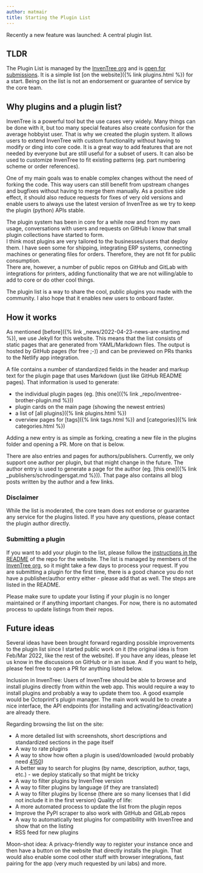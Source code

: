 ```yaml
---
author: matmair
title: Starting the Plugin List
---
```


Recently a new feature was launched: A central plugin list.

## TLDR

The Plugin List is managed by the [InvenTree org](https://github.com/inventree) and is [open for submissions](https://github.com/inventree/inventree-website#adding-a-plugin-to-the-list). It is a simple list [on the website]({% link plugins.html %}) for a start. Being on the list is not an endorsement or guarantee of service by the core team.

## Why plugins and a plugin list?

InvenTree is a powerful tool but the use cases very widely. Many things can be done with it, but too many special features also create confusion for the average hobbyist user. 
That is why we created the plugin system. It allows users to extend InvenTree with custom functionality without having to modify or ding into core code. It is a great way to add features that are not needed by everyone but are still useful for a subset of users. It can also be used to customize InvenTree to fit existing patterns (eg. part numbering scheme or order references).

One of my main goals was to enable complex changes without the need of forking the code. This way users can still benefit from upstream changes and bugfixes without having to merge them manually. As a positive side effect, it should also reduce requests for fixes of very old versions and enable users to always use the latest version of InvenTree as we try to keep the plugin (python) APIs stable.

The plugin system has been in core for a while now and from my own usage, conversations with users and requests on GitHub I know that small plugin collections have started to form.  
I think most plugins are very tailored to the businesses/users that deploy them. I have seen some for shipping, integrating ERP systems, connecting machines or generating files for orders. Therefore, they are not fit for public consumption.  
There are, however, a number of public repos on GitHub and GitLab with integrations for printers, adding functionality that we are not willing/able to add to core or do other cool things.

The plugin list is a way to share the cool, public plugins you made with the community. I also hope that it enables new users to onboard faster.

## How it works

As mentioned [before]({% link  _news/2022-04-23-news-are-starting.md %}), we use Jekyll for this website. This means that the list consists of static pages that are generated from YAML/Markdown files. The output is hosted by GitHub pages (for free ;-)) and can be previewed on PRs thanks to the Netlify app integration.

A file contains a number of standardized fields in the header and markup text for the plugin page that uses Markdown (just like GitHub README pages). That information is used to generate:
- the individual plugin pages (eg. [this one]({% link _repo/inventree-brother-plugin.md %}))
- plugin cards on the main page (showing the newest entries)
- a list of [all plugins]({% link plugins.html %})
- overview pages for [tags]({% link tags.html %}) and [categories]({% link categories.html %})

Adding a new entry is as simple as forking, creating a new file in the plugins folder and opening a PR. More on that is below.

There are also entries and pages for authors/publishers. Currently, we only support one author per plugin, but that might change in the future. The author entry is used to generate a page for the author (eg. [this one]({% link _publishers/schrodingersgat.md %})). That page also contains all blog posts written by the author and a few links.

### Disclaimer

While the list is moderated, the core team does not endorse or guarantee any service for the plugins listed. If you have any questions, please contact the plugin author directly.

### Submitting a plugin

If you want to add your plugin to the list, please follow the [instructions in the README](https://github.com/inventree/inventree-website#adding-a-plugin-to-the-list) of the repo for the website. The list is managed by members of the [InvenTree org](https://github.com/inventree), so it might take a few days to process your request. If you are submitting a plugin for the first time, there is a good chance you do not have a publisher/author entry either - please add that as well. The steps are listed in the README.

Please make sure to update your listing if your plugin is no longer maintained or if anything important changes. For now, there is no automated process to update listings from their repos.

## Future ideas

Several ideas have been brought forward regarding possible improvements to the plugin list since I started public work on it (the original idea is from Feb/Mar 2022, like the rest of the website). If you have any ideas, please let us know in the discussions on GitHub or in an issue. And if you want to help, please feel free to open a PR for anything listed below.

Inclusion in InvenTree: Users of InvenTree should be able to browse and install plugins directly from within the web app. This would require a way to install plugins and probably a way to update them too. A good example would be Octoprint's plugin manager. The main work would be to create a nice interface, the API endpoints (for installing and activating/deactivation) are already there.

Regarding browsing the list on the site:
* A more detailed list with screenshots, short descriptions and standardized sections in the page itself
* A way to rate plugins
* A way to show how often a plugin is used/downloaded (would probably need [4150](https://github.com/inventree/InvenTree/issues/4150))
* A better way to search for plugins (by name, description, author, tags, etc.) - we deploy statically so that might be tricky
* A way to filter plugins by InvenTree version
* A way to filter plugins by language (if they are translated)
* A way to filter plugins by license (there are so many licenses that I did not include it in the first version)
Quality of life:
* A more automated process to update the list from the plugin repos
* Improve the PyPI scraper to also work with GitHub and GitLab repos
* A way to automatically test plugins for compatibility with InvenTree and show that on the listing
* RSS feed for new plugins

Moon-shot idea: A privacy-friendly way to register your instance once and then have a button on the website that directly installs the plugin. That would also enable some cool other stuff with browser integrations, fast pairing for the app (very much requested by uni labs) and more.
